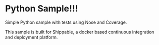 Python Sample!!!
=====================

Simple Python sample with tests using Nose and Coverage.

This sample is built for Shippable, a docker based continuous integration and deployment platform.
